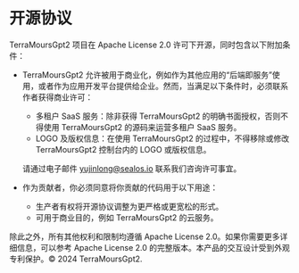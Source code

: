 # 开源协议
TerraMoursGpt2 项目在 Apache License 2.0 许可下开源，同时包含以下附加条件：

+ TerraMoursGpt2 允许被用于商业化，例如作为其他应用的“后端即服务”使用，或者作为应用开发平台提供给企业。然而，当满足以下条件时，必须联系作者获得商业许可：

    + 多租户 SaaS 服务：除非获得 TerraMoursGpt2 的明确书面授权，否则不得使用 TerraMoursGpt2 的源码来运营多租户 SaaS 服务。
    + LOGO 及版权信息：在使用 TerraMoursGpt2 的过程中，不得移除或修改 TerraMoursGpt2 控制台内的 LOGO 或版权信息。

  请通过电子邮件 yujinlong@sealos.io 联系我们咨询许可事宜。

+ 作为贡献者，你必须同意将你贡献的代码用于以下用途：

    + 生产者有权将开源协议调整为更严格或更宽松的形式。
    + 可用于商业目的，例如 TerraMoursGpt2 的云服务。

除此之外，所有其他权利和限制均遵循 Apache License 2.0。如果你需要更多详细信息，可以参考 Apache License 2.0 的完整版本。本产品的交互设计受到外观专利保护。© 2024 TerraMoursGpt2.